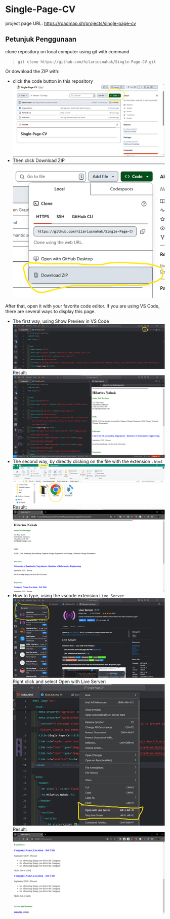 # Single-Page-**CV**

project page URL: https://roadmap.sh/projects/single-page-cv

## Petunjuk Penggunaan
 clone repository on local computer using git with command
> `git clone https://github.com/hilariusnahak/Single-Page-CV.git`

Or download the ZIP with:
- click the code button in this repository
  ![Button Code](image/Btn%20Code%20GitHub.png)
- Then click Download ZIP
  ![Click Download ZIP](image/klik%20Download%20ZIP.png)

After that, open it with your favorite code editor. If you are using VS Code, there are several ways to display this page.
- The first way, using Show Preview in VS Code
  ![Show Preview](image/Show%20Preview.png)
Result:
  ![Result Show Preview](image/Result-Show-Preview.png)
- The second way, by directly clicking on the file with the extension `.html`
  ![Extention HTML](image/explorer%20windows.png)
  Result:
  ![Result In Browser Chrome](image/Result-In-Browser.png)
- How to type, using the vscode extension `Live Server`
  ![Download Extention Live Server](image/Live-Server.png)
  Right click and select Open with Live Server:
  ![Used](image/use%20live%20server.png)
  Result:
  ![Result in Browser](image/result-liver-server.png)
